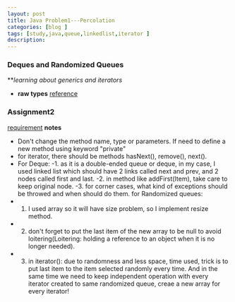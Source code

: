 ```yaml
---
layout: post
title: Java Problem1---Percolation
categories: [blog ]
tags: [study,java,queue,linkedlist,iterator ]
description: 
--- 
```


### Deques and Randomized Queues

***learning about generics and iterators*

- **raw types**
[reference](http://stackoverflow.com/questions/2770321/what-is-a-raw-type-and-why-shouldnt-we-use-it "reference")

### Assignment2
[requirement](http://coursera.cs.princeton.edu/algs4/assignments/queues.html "requirement")
**notes**
- Don't change the method name, type or parameters. If need to define a new method using keyword "private"
- for iterator, there should be methods hasNext(), remove(), next().
- For Deque:
-1. as it is a double-ended queue or deque, in my case, I used linked list which should have 2 links called next and prev, and 2 nodes called first and last.
-2. in method like addFirst(Item), take care to keep original node.
-3. for corner cases, what kind of exceptions should be throwed and when should do them.
for Randomized queues:
- 1. I used array so it will have size problem, so I implement resize method. 
- 2. don't forget to put the last item of the new array to be null to avoid loitering(Loitering: holding a reference to an object when it is no longer needed).
- 3. in iterator(): due to randomness and less space, time used, trick is to put last item to the item selected randomly every time. And in the same time we need to keep independent operation with every iterator created to same randomized queue,  creae a new array for every iterator!
